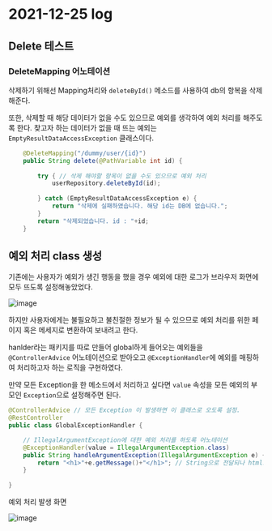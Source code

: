 # 2021-12-25 log

## Delete 테스트

### DeleteMapping 어노테이션

 삭제하기 위해선 Mapping처리와 `deleteById()` 메소드를 사용하여 db의 항복을 삭제해준다.

 또한, 삭제할 때 해당 데이터가 없을 수도 있으므로 예외를 생각하여 예외 처리를 해주도록 한다. 찾고자 하는 데이터가 없을 때 뜨는 예외는 `EmptyResultDataAccessException` 클래스이다.

```java
	@DeleteMapping("/dummy/user/{id}")
	public String delete(@PathVariable int id) {
		
		try { // 삭제 해야할 항목이 없을 수도 있으므로 예외 처리
			userRepository.deleteById(id);
			
		} catch (EmptyResultDataAccessException e) {
			return "삭제에 실패하였습니다. 해당 id는 DB에 없습니다.";
		}
		return "삭제되었습니다. id : "+id;
	}
```

## 예외 처리 class 생성

 기존에는 사용자가 예외가 생긴 행동을 했을 경우 예외에 대한 로그가 브라우저 화면에 모두 뜨도록 설정해놓았었다.
 
![image](https://user-images.githubusercontent.com/84966961/147386224-05b02e63-1550-4f5c-bcf8-2b474735c95b.png)

 하지만 사용자에게는 불필요하고 불친절한 정보가 될 수 있으므로 예외 처리를 위한 페이지 혹은 메세지로 변환하여 보내려고 한다.

 hanlder라는 패키지를 따로 만들어 global하게 들어오는 예외들을 `@ControllerAdvice` 어노테이션으로 받아오고 `@ExceptionHandler`에 예외를 매핑하여 처리하고자 하는 로직을 구현하였다.

 만약 모든 Exception을 한 메소드에서 처리하고 싶다면 `value` 속성을 모든 예외의 부모인 `Exception`으로 설정해주면 된다.

```java
@ControllerAdvice // 모든 Exception 이 발생하면 이 클래스로 오도록 설정.
@RestController
public class GlobalExceptionHandler {

	// IllegalArgumentException에 대한 예외 처리를 하도록 어노테이션
	@ExceptionHandler(value = IllegalArgumentException.class)
	public String handleArgumentException(IllegalArgumentException e) {
		return "<h1>"+e.getMessage()+"</h1>"; // String으로 전달되나 html로 받아들이는듯.(MIME이 text/html 일지도)
	}
	
}

```

예외 처리 발생 화면 

![image](https://user-images.githubusercontent.com/84966961/147386159-76e38b6c-9527-470f-aabb-76e0fd3c9186.png)